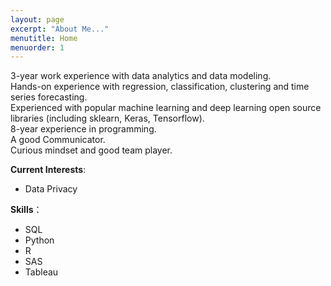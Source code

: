 ```yaml
---
layout: page
excerpt: "About Me..."
menutitle: Home
menuorder: 1
---
```


3-year work experience with data analytics and data modeling.   
Hands-on experience with regression, classification, clustering and time series forecasting.   
Experienced with popular machine learning and deep learning open source libraries (including sklearn, Keras, Tensorflow).  
8-year experience in programming.   
A good Communicator.    
Curious mindset and good team player.  

__Current Interests__: <br>
- Data Privacy

__Skills__：  <br>
- SQL
- Python
- R
- SAS
- Tableau

